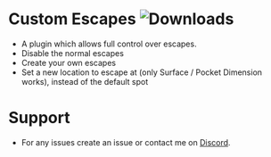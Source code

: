 # Custom Escapes ![Downloads](https://img.shields.io/github/downloads/Misfiy/CustomEscapes/total)
* A plugin which allows full control over escapes.
* Disable the normal escapes
* Create your own escapes
* Set a new location to escape at (only Surface / Pocket Dimension works), instead of the default spot

# Support
* For any issues create an issue or contact me on [Discord](https://discord.gg/RYzahv3vfC).

